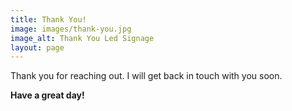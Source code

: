 ```yaml
---
title: Thank You!
image: images/thank-you.jpg
image_alt: Thank You Led Signage
layout: page
---
```

Thank you for reaching out.  I will get back in touch with you soon.

**Have a great day!**

